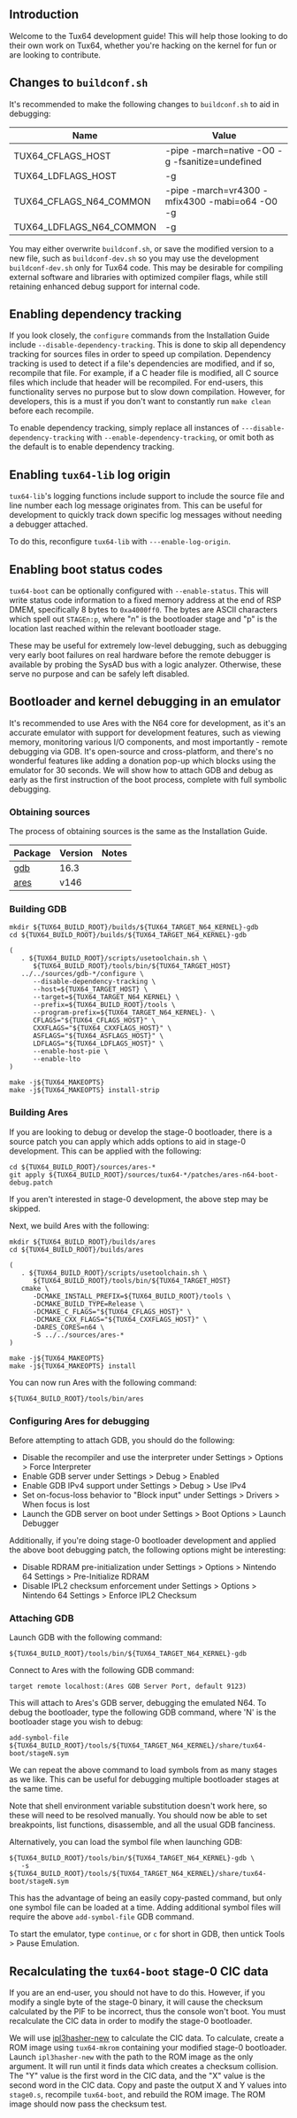 ## Introduction

Welcome to the Tux64 development guide!  This will help those looking to do their own work on Tux64, whether you're hacking on the kernel for fun or are looking to contribute.

## Changes to ```buildconf.sh```

It's recommended to make the following changes to ```buildconf.sh``` to aid in debugging:

| Name | Value |
|------|-------|
| TUX64_CFLAGS_HOST | -pipe -march=native -O0 -g -fsanitize=undefined |
| TUX64_LDFLAGS_HOST | -g |
| TUX64_CFLAGS_N64_COMMON |  -pipe -march=vr4300 -mfix4300 -mabi=o64 -O0 -g |
| TUX64_LDFLAGS_N64_COMMON | -g |

You may either overwrite ```buildconf.sh```, or save the modified version to a new file, such as ```buildconf-dev.sh``` so you may use the development ```buildconf-dev.sh``` only for Tux64 code.  This may be desirable for compiling external software and libraries with optimized compiler flags, while still retaining enhanced debug support for internal code.

## Enabling dependency tracking

If you look closely, the ```configure``` commands from the Installation Guide include ```--disable-dependency-tracking```.  This is done to skip all dependency tracking for sources files in order to speed up compilation.  Dependency tracking is used to detect if a file's dependencies are modified, and if so, recompile that file.  For example, if a C header file is modified, all C source files which include that header will be recompiled.  For end-users, this functionality serves no purpose but to slow down compilation.  However, for developers, this is a must if you don't want to constantly run ```make clean``` before each recompile.

To enable dependency tracking, simply replace all instances of ```---disable-dependency-tracking``` with ```--enable-dependency-tracking```, or omit both as the default is to enable dependency tracking.

## Enabling ```tux64-lib``` log origin

```tux64-lib```'s logging functions include support to include the source file and line number each log message originates from.  This can be useful for development to quickly track down specific log messages without needing a debugger attached.

To do this, reconfigure ```tux64-lib``` with ```---enable-log-origin```.

## Enabling boot status codes

`tux64-boot` can be optionally configured with `--enable-status`.  This will write status code information to a fixed memory address at the end of RSP DMEM, specifically 8 bytes to `0xa4000ff0`.  The bytes are ASCII characters which spell out `STAGEn:p`, where "n" is the bootloader stage and "p" is the location last reached within the relevant bootloader stage.

These may be useful for extremely low-level debugging, such as debugging very early boot failures on real hardware before the remote debugger is available by probing the SysAD bus with a logic analyzer.  Otherwise, these serve no purpose and can be safely left disabled.

## Bootloader and kernel debugging in an emulator

It's recommended to use Ares with the N64 core for development, as it's an accurate emulator with support for development features, such as viewing memory, monitoring various I/O components, and most importantly - remote debugging via GDB.  It's open-source and cross-platform, and there's no wonderful features like adding a donation pop-up which blocks using the emulator for 30 seconds.  We will show how to attach GDB and debug as early as the first instruction of the boot process, complete with full symbolic debugging.

### Obtaining sources

The process of obtaining sources is the same as the Installation Guide.

| Package | Version | Notes |
|---------|---------|-------|
| [gdb](https://www.sourceware.org/gdb/) | 16.3 | |
| [ares](https://ares-emu.net/) | v146 | |

### Building GDB

```
mkdir ${TUX64_BUILD_ROOT}/builds/${TUX64_TARGET_N64_KERNEL}-gdb
cd ${TUX64_BUILD_ROOT}/builds/${TUX64_TARGET_N64_KERNEL}-gdb

(
   . ${TUX64_BUILD_ROOT}/scripts/usetoolchain.sh \
      ${TUX64_BUILD_ROOT}/tools/bin/${TUX64_TARGET_HOST}
   ../../sources/gdb-*/configure \
      --disable-dependency-tracking \
      --host=${TUX64_TARGET_HOST} \
      --target=${TUX64_TARGET_N64_KERNEL} \
      --prefix=${TUX64_BUILD_ROOT}/tools \
      --program-prefix=${TUX64_TARGET_N64_KERNEL}- \
      CFLAGS="${TUX64_CFLAGS_HOST}" \
      CXXFLAGS="${TUX64_CXXFLAGS_HOST}" \
      ASFLAGS="${TUX64_ASFLAGS_HOST}" \
      LDFLAGS="${TUX64_LDFLAGS_HOST}" \
      --enable-host-pie \
      --enable-lto
)

make -j${TUX64_MAKEOPTS}
make -j${TUX64_MAKEOPTS} install-strip
```

### Building Ares

If you are looking to debug or develop the stage-0 bootloader, there is a source patch you can apply which adds options to aid in stage-0 development.  This can be applied with the following:

```
cd ${TUX64_BUILD_ROOT}/sources/ares-*
git apply ${TUX64_BUILD_ROOT}/sources/tux64-*/patches/ares-n64-boot-debug.patch
```

If you aren't interested in stage-0 development, the above step may be skipped.

Next, we build Ares with the following:

```
mkdir ${TUX64_BUILD_ROOT}/builds/ares
cd ${TUX64_BUILD_ROOT}/builds/ares

(
   . ${TUX64_BUILD_ROOT}/scripts/usetoolchain.sh \
      ${TUX64_BUILD_ROOT}/tools/bin/${TUX64_TARGET_HOST}
   cmake \
      -DCMAKE_INSTALL_PREFIX=${TUX64_BUILD_ROOT}/tools \
      -DCMAKE_BUILD_TYPE=Release \
      -DCMAKE_C_FLAGS="${TUX64_CFLAGS_HOST}" \
      -DCMAKE_CXX_FLAGS="${TUX64_CXXFLAGS_HOST}" \
      -DARES_CORES=n64 \
      -S ../../sources/ares-*
)

make -j${TUX64_MAKEOPTS}
make -j${TUX64_MAKEOPTS} install
```

You can now run Ares with the following command:

```
${TUX64_BUILD_ROOT}/tools/bin/ares
```

### Configuring Ares for debugging

Before attempting to attach GDB, you should do the following:
   * Disable the recompiler and use the interpreter under Settings > Options > Force Interpreter
   * Enable GDB server under Settings > Debug > Enabled
   * Enable GDB IPv4 support under Settings > Debug > Use IPv4
   * Set on-focus-loss behavior to "Block input" under Settings > Drivers > When focus is lost
   * Launch the GDB server on boot under Settings > Boot Options > Launch Debugger

Additionally, if you're doing stage-0 bootloader development and applied the above boot debugging patch, the following options might be interesting:
   * Disable RDRAM pre-initialization under Settings > Options > Nintendo 64 Settings > Pre-Initialize RDRAM
   * Disable IPL2 checksum enforcement under Settings > Options > Nintendo 64 Settings > Enforce IPL2 Checksum

### Attaching GDB

Launch GDB with the following command:

```
${TUX64_BUILD_ROOT}/tools/bin/${TUX64_TARGET_N64_KERNEL}-gdb
```

Connect to Ares with the following GDB command:

```
target remote localhost:(Ares GDB Server Port, default 9123)
```

This will attach to Ares's GDB server, debugging the emulated N64.  To debug the bootloader, type the following GDB command, where 'N' is the bootloader stage you wish to debug:

```
add-symbol-file ${TUX64_BUILD_ROOT}/tools/${TUX64_TARGET_N64_KERNEL}/share/tux64-boot/stageN.sym
```

We can repeat the above command to load symbols from as many stages as we like.  This can be useful for debugging multiple bootloader stages at the same time.

Note that shell environment variable substitution doesn't work here, so these will need to be resolved manually.  You should now be able to set breakpoints, list functions, disassemble, and all the usual GDB fanciness.

Alternatively, you can load the symbol file when launching GDB:

```
${TUX64_BUILD_ROOT}/tools/bin/${TUX64_TARGET_N64_KERNEL}-gdb \
   -s ${TUX64_BUILD_ROOT}/tools/${TUX64_TARGET_N64_KERNEL}/share/tux64-boot/stageN.sym
```

This has the advantage of being an easily copy-pasted command, but only one symbol file can be loaded at a time.  Adding additional symbol files will require the above `add-symbol-file` GDB command.

To start the emulator, type ```continue```, or ```c``` for short in GDB, then untick Tools > Pause Emulation.

## Recalculating the ```tux64-boot``` stage-0 CIC data

If you are an end-user, you should not have to do this.  However, if you modify a single byte of the stage-0 binary, it will cause the checksum calculated by the PIF to be incorrect, thus the console won't boot.  You must recalculate the CIC data in order to modify the stage-0 bootloader.

We will use [ipl3hasher-new](https://github.com/Polprzewodnikowy/ipl3hasher-new) to calculate the CIC data.  To calculate, create a ROM image using ```tux64-mkrom``` containing your modified stage-0 bootloader.  Launch ```ipl3hasher-new``` with the path to the ROM image as the only argument.  It will run until it finds data which creates a checksum collision.  The "Y" value is the first word in the CIC data, and the "X" value is the second word in the CIC data.  Copy and paste the output X and Y values into ```stage0.s```, recompile ```tux64-boot```, and rebuild the ROM image.  The ROM image should now pass the checksum test.